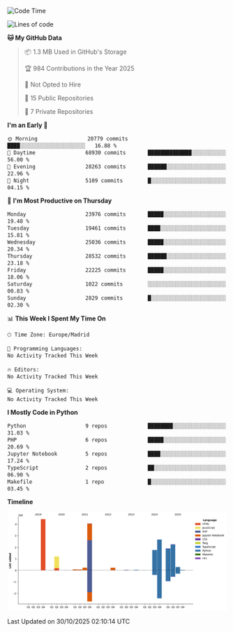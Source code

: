 <!--START_SECTION:waka-->
![Code Time](http://img.shields.io/badge/Code%20Time-839%20hrs%2038%20mins-blue)

![Lines of code](https://img.shields.io/badge/From%20Hello%20World%20I%27ve%20Written-19.2%20million%20lines%20of%20code-blue)

**🐱 My GitHub Data** 

> 📦 1.3 MB Used in GitHub's Storage 
 > 
> 🏆 984 Contributions in the Year 2025
 > 
> 🚫 Not Opted to Hire
 > 
> 📜 15 Public Repositories 
 > 
> 🔑 7 Private Repositories 
 > 
**I'm an Early 🐤** 

```text
🌞 Morning                20779 commits       ████░░░░░░░░░░░░░░░░░░░░░   16.88 % 
🌆 Daytime                68930 commits       ██████████████░░░░░░░░░░░   56.00 % 
🌃 Evening                28263 commits       ██████░░░░░░░░░░░░░░░░░░░   22.96 % 
🌙 Night                  5109 commits        █░░░░░░░░░░░░░░░░░░░░░░░░   04.15 % 
```
📅 **I'm Most Productive on Thursday** 

```text
Monday                   23976 commits       █████░░░░░░░░░░░░░░░░░░░░   19.48 % 
Tuesday                  19461 commits       ████░░░░░░░░░░░░░░░░░░░░░   15.81 % 
Wednesday                25036 commits       █████░░░░░░░░░░░░░░░░░░░░   20.34 % 
Thursday                 28532 commits       ██████░░░░░░░░░░░░░░░░░░░   23.18 % 
Friday                   22225 commits       █████░░░░░░░░░░░░░░░░░░░░   18.06 % 
Saturday                 1022 commits        ░░░░░░░░░░░░░░░░░░░░░░░░░   00.83 % 
Sunday                   2829 commits        █░░░░░░░░░░░░░░░░░░░░░░░░   02.30 % 
```


📊 **This Week I Spent My Time On** 

```text
🕑︎ Time Zone: Europe/Madrid

💬 Programming Languages: 
No Activity Tracked This Week

🔥 Editors: 
No Activity Tracked This Week

💻 Operating System: 
No Activity Tracked This Week
```

**I Mostly Code in Python** 

```text
Python                   9 repos             ████████░░░░░░░░░░░░░░░░░   31.03 % 
PHP                      6 repos             █████░░░░░░░░░░░░░░░░░░░░   20.69 % 
Jupyter Notebook         5 repos             ████░░░░░░░░░░░░░░░░░░░░░   17.24 % 
TypeScript               2 repos             ██░░░░░░░░░░░░░░░░░░░░░░░   06.90 % 
Makefile                 1 repo              █░░░░░░░░░░░░░░░░░░░░░░░░   03.45 % 
```



**Timeline**

![Lines of Code chart](https://raw.githubusercontent.com/danisoronellas/danisoronellas/main/assets/bar_graph.png)


 Last Updated on 30/10/2025 02:10:14 UTC
<!--END_SECTION:waka-->
